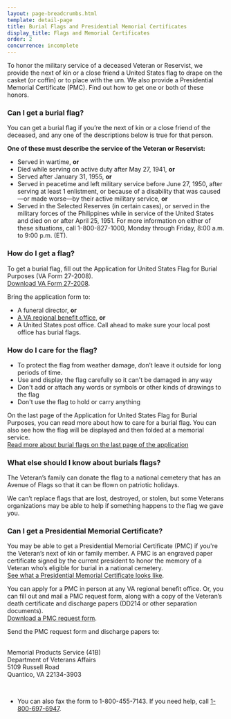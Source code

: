 ```yaml
---
layout: page-breadcrumbs.html
template: detail-page
title: Burial Flags and Presidential Memorial Certificates
display_title: Flags and Memorial Certificates
order: 2
concurrence: incomplete
---
```


<div class="va-introtext">

To honor the military service of a deceased Veteran or Reservist, we provide the next of kin or a close friend a United States flag to drape on the casket (or coffin) or to place with the urn. We also provide a Presidential Memorial Certificate (PMC). Find out how to get one or both of these honors.

</div>

<div class="feature">

### Can I get a burial flag?

You can get a burial flag if you’re the next of kin or a close friend of the deceased, and any one of the descriptions below is true for that person.

**One of these must describe the service of the Veteran or Reservist:**

- Served in wartime, **or**
- Died while serving on active duty after May 27, 1941, **or**
- Served after January 31, 1955, **or**
- Served in peacetime and left military service before June 27, 1950, after serving at least 1 enlistment, or because of a disability that was caused—or made worse—by their active military service, **or**
- Served in the Selected Reserves (in certain cases), or served in the military forces of the Philippines while in service of the United States and died on or after April 25, 1951. For more information on either of these situations, call 1-800-827-1000, Monday through Friday, 8:00 a.m. to 9:00 p.m. (ET).

</div>

### How do I get a flag?

To get a burial flag, fill out the Application for United States Flag for Burial Purposes (VA Form 27-2008). <br>
[Download VA Form 27-2008](https://www.vba.va.gov/pubs/forms/VBA-27-2008-ARE.pdf).

Bring the application form to:
- A funeral director, **or**
- [A VA regional benefit office](http://www.benefits.va.gov/benefits/offices.asp), **or**
- A United States post office. Call ahead to make sure your local post office has burial flags.

### How do I care for the flag?

- To protect the flag from weather damage, don’t leave it outside for long periods of time.
- Use and display the flag carefully so it can't be damaged in any way
- Don't add or attach any words or symbols or other kinds of drawings to the flag
- Don't use the flag to hold or carry anything <br>

On the last page of the Application for United States Flag for Burial Purposes, you can read more about how to care for a burial flag. You can also see how the flag will be displayed and then folded at a memorial service. <br>
[Read more about burial flags on the last page of the application](https://www.vba.va.gov/pubs/forms/VBA-27-2008-ARE.pdf)

### What else should I know about burials flags?
The Veteran’s family can donate the flag to a national cemetery that has an Avenue of Flags so that it can be flown on patriotic holidays.

We can’t replace flags that are lost, destroyed, or stolen, but some Veterans organizations may be able to help if something happens to the flag we gave you.

<div class="feature" markdown="0">

### Can I get a Presidential Memorial Certificate?

You may be able to get a Presidential Memorial Certificate (PMC) if you're the Veteran’s next of kin or family member. A PMC is an engraved paper certificate signed by the current president to honor the memory of a Veteran who’s eligible for burial in a national cemetery.<br>
[See what a Presidential Memorial Certificate looks like](https://www.cem.va.gov/cem/docs/factsheets/pmc.pdf).

You can apply for a PMC in person at any VA regional benefit office. Or, you can fill out and mail a PMC request form, along with a copy of the Veteran’s death certificate and discharge papers (DD214 or other separation documents). <br>
[Download a PMC request form](https://www.va.gov/vaforms/va/pdf/VA40-0247.pdf).

Send the PMC request form and discharge papers to:
<br><br>
<p class="va-address-block">
    Memorial Products Service (41B)<br>
    Department of Veterans Affairs<br>
    5109 Russell Road<br>
    Quantico, VA 22134-3903<br>
</p>
<br>

  - You can also fax the form to 1-800-455-7143. If you need help, call <a href="tel:+18006976947">1-800-697-6947</a>.
</div>
